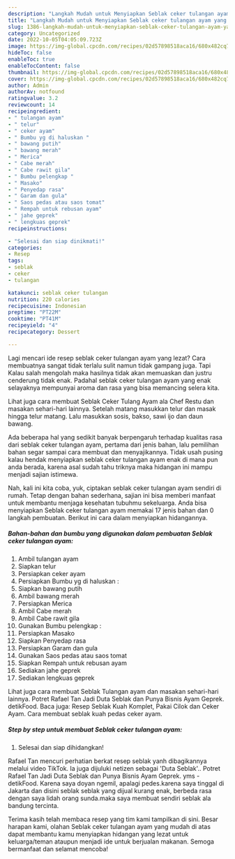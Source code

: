 ```yaml
---
description: "Langkah Mudah untuk Menyiapkan Seblak ceker tulangan ayam yang Enak"
title: "Langkah Mudah untuk Menyiapkan Seblak ceker tulangan ayam yang Enak"
slug: 1386-langkah-mudah-untuk-menyiapkan-seblak-ceker-tulangan-ayam-yang-enak
category: Uncategorized
date: 2022-10-05T04:05:09.723Z
image: https://img-global.cpcdn.com/recipes/02d57898518aca16/680x482cq70/seblak-ceker-tulangan-ayam-foto-resep-utama.jpg
hideToc: false
enableToc: true
enableTocContent: false
thumbnail: https://img-global.cpcdn.com/recipes/02d57898518aca16/680x482cq70/seblak-ceker-tulangan-ayam-foto-resep-utama.jpg
cover: https://img-global.cpcdn.com/recipes/02d57898518aca16/680x482cq70/seblak-ceker-tulangan-ayam-foto-resep-utama.jpg
author: Admin
authorAv: notfound
ratingvalue: 3.2
reviewcount: 14
recipeingredient:
- " tulangan ayam"
- " telur"
- " ceker ayam"
- " Bumbu yg di haluskan "
- " bawang putih"
- " bawang merah"
- " Merica"
- " Cabe merah"
- " Cabe rawit gila"
- " Bumbu pelengkap "
- " Masako"
- " Penyedap rasa"
- " Garam dan gula"
- " Saos pedas atau saos tomat"
- " Rempah untuk rebusan ayam"
- " jahe geprek"
- " lengkuas geprek"
recipeinstructions:

- "Selesai dan siap dinikmati!"
categories:
- Resep
tags:
- seblak
- ceker
- tulangan

katakunci: seblak ceker tulangan 
nutrition: 220 calories
recipecuisine: Indonesian
preptime: "PT22M"
cooktime: "PT41M"
recipeyield: "4"
recipecategory: Dessert

---
```



Lagi mencari ide resep seblak ceker tulangan ayam yang lezat? Cara membuatnya sangat tidak terlalu sulit namun tidak gampang juga. Tapi Kalau salah mengolah maka hasilnya tidak akan memuaskan dan justru cenderung tidak enak. Padahal seblak ceker tulangan ayam yang enak selayaknya mempunyai aroma dan rasa yang bisa memancing selera kita.


Lihat juga cara membuat Seblak Ceker Tulang Ayam ala Chef Restu dan masakan sehari-hari lainnya. Setelah matang masukkan telur dan masak hingga telur matang. Lalu masukkan sosis, bakso, sawi ijo dan daun bawang.

Ada beberapa hal yang sedikit banyak berpengaruh terhadap kualitas rasa dari seblak ceker tulangan ayam, pertama dari jenis bahan, lalu pemilihan bahan segar sampai cara membuat dan menyajikannya. Tidak usah pusing kalau hendak menyiapkan seblak ceker tulangan ayam enak di mana pun anda berada, karena asal sudah tahu triknya maka hidangan ini mampu menjadi sajian istimewa.


Nah, kali ini kita coba, yuk, ciptakan seblak ceker tulangan ayam sendiri di rumah. Tetap dengan bahan sederhana, sajian ini bisa memberi manfaat untuk membantu menjaga kesehatan tubuhmu sekeluarga. Anda bisa menyiapkan Seblak ceker tulangan ayam memakai 17 jenis bahan dan 0 langkah pembuatan. Berikut ini cara dalam menyiapkan hidangannya.

<!--inarticleads1-->

##### Bahan-bahan dan bumbu yang digunakan dalam pembuatan Seblak ceker tulangan ayam:

1. Ambil  tulangan ayam
1. Siapkan  telur
1. Persiapkan  ceker ayam
1. Persiapkan  Bumbu yg di haluskan :
1. Siapkan  bawang putih
1. Ambil  bawang merah
1. Persiapkan  Merica
1. Ambil  Cabe merah
1. Ambil  Cabe rawit gila
1. Gunakan  Bumbu pelengkap :
1. Persiapkan  Masako
1. Siapkan  Penyedap rasa
1. Persiapkan  Garam dan gula
1. Gunakan  Saos pedas atau saos tomat
1. Siapkan  Rempah untuk rebusan ayam
1. Sediakan  jahe geprek
1. Sediakan  lengkuas geprek


Lihat juga cara membuat Seblak Tulangan ayam dan masakan sehari-hari lainnya. Potret Rafael Tan Jadi Duta Seblak dan Punya Bisnis Ayam Geprek. detikFood. Baca juga: Resep Seblak Kuah Komplet, Pakai Cilok dan Ceker Ayam. Cara membuat seblak kuah pedas ceker ayam. 

<!--inarticleads2-->

##### Step by step untuk membuat Seblak ceker tulangan ayam:


1. Selesai dan siap dihidangkan!

Rafael Tan mencuri perhatian berkat resep seblak yanh dibagikannya melalui video TikTok. Ia juga dijuluki netizen sebagai &#39;Duta Seblak&#39;.. Potret Rafael Tan Jadi Duta Seblak dan Punya Bisnis Ayam Geprek. yms - detikFood. Karena saya doyan ngemil, apalagi pedes.karena saya tinggal di Jakarta dan disini seblak seblak yang dijual kurang enak, berbeda rasa dengan saya lidah orang sunda.maka saya membuat sendiri seblak ala bandung tercinta. 

Terima kasih telah membaca resep yang tim kami tampilkan di sini. Besar harapan kami, olahan Seblak ceker tulangan ayam yang mudah di atas dapat membantu kamu menyiapkan hidangan yang lezat untuk keluarga/teman ataupun menjadi ide untuk berjualan makanan. Semoga bermanfaat dan selamat mencoba!

